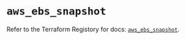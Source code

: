# `aws_ebs_snapshot`

Refer to the Terraform Registory for docs: [`aws_ebs_snapshot`](https://registry.terraform.io/providers/hashicorp/aws/5.14.0/docs/resources/ebs_snapshot).
